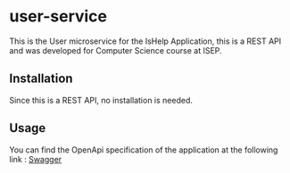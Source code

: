 # user-service

This is the User microservice for the IsHelp Application, this is a REST API and was developed for Computer Science
course at ISEP.

## Installation

Since this is a REST API, no installation is needed.

## Usage

You can find the OpenApi specification of the application at the following link :
[Swagger](https://user-service.cubetech-app.fr/swagger-ui/index.html)

